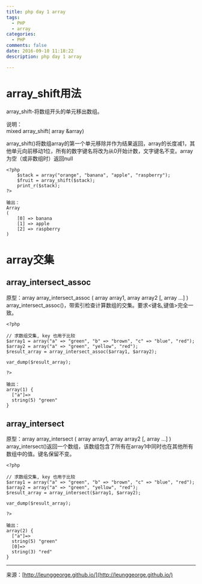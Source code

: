 ```yaml
---
title: php day 1 array  
tags: 
  - PHP
  - array  
categories: 
  - PHP  
comments: false  
date: 2016-09-10 11:18:22  
description: php day 1 array  

---
```

# array_shift用法 
array_shift-将数组开头的单元移出数组。

说明：  
mixed array_shift( array &array)

array_shift()将数组array的第一个单元移除并作为结果返回，array的长度减1，其他单元向前移动1位，所有的数字键名将改为从0开始计数，文字键名不变。array为空（或非数组时）返回null

```
<?php
    $stack = array("orange", "banana", "apple", "raspberry");
    $fruit = array_shift($stack);
    print_r($stack);
?>

输出：
Array
(
    [0] => banana
    [1] => apple
    [2] => raspberry
)

```  

# array交集
## array_intersect_assoc
原型：array array_intersect_assoc ( array array1, array array2 [, array ...] )   
array_intersect_assoc()，带索引检查计算数组的交集。要求<键名,键值>完全一致。

```
<?php

// 求数组交集, key 也用于比较
$array1 = array("a" => "green", "b" => "brown", "c" => "blue", "red");
$array2 = array("a" => "green", "yellow", "red");
$result_array = array_intersect_assoc($array1, $array2);

var_dump($result_array);

?>

输出：
array(1) {
  ["a"]=>
  string(5) "green"
}
```

## array_intersect
原型：array array_intersect ( array array1, array array2 [, array ...] )  
array_intersect()返回一个数组，该数组包含了所有在array1中同时也在其他所有数组中的值。键名保留不变。

```
<?php

// 求数组交集, key 也用于比较
$array1 = array("a" => "green", "b" => "brown", "c" => "blue", "red");
$array2 = array("a" => "green", "yellow", "red");
$result_array = array_intersect($array1, $array2);

var_dump($result_array);

?>

输出：
array(2) {
  ["a"]=>
  string(5) "green"
  [0]=>
  string(3) "red"
}
```






---
<link rel="stylesheet" href="http://yandex.st/highlightjs/6.1/styles/default.min.css">
<script src="http://yandex.st/highlightjs/6.1/highlight.min.js"></script>
<script>
hljs.tabReplace = ' ';
hljs.initHighlightingOnLoad();
</script>


来源：[http://leunggeorge.github.io/](http://leunggeorge.github.io/)  